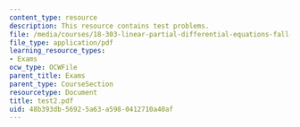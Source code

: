 ```yaml
---
content_type: resource
description: This resource contains test problems.
file: /media/courses/18-303-linear-partial-differential-equations-fall-2006/48b393db56925a63a5980412710a40af_test2.pdf
file_type: application/pdf
learning_resource_types:
- Exams
ocw_type: OCWFile
parent_title: Exams
parent_type: CourseSection
resourcetype: Document
title: test2.pdf
uid: 48b393db-5692-5a63-a598-0412710a40af
---
```

